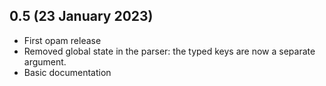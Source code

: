 ## 0.5 (23 January 2023)

- First opam release
- Removed global state in the parser: the typed keys are now a separate argument.
- Basic documentation

